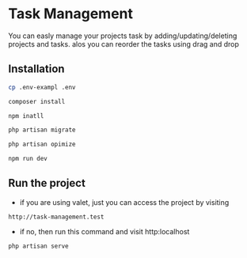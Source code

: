 # Task Management

You can easly manage your projects task by adding/updating/deleting projects and tasks.
alos you can reorder the tasks using drag and drop

## Installation

```bash
cp .env-exampl .env

composer install

npm inatll

php artisan migrate

php artisan opimize

npm run dev

```

## Run the project

- if you are using valet, just you can access the project by visiting

```
http://task-management.test
```

- if no, then run this command and visit http:localhost

```
php artisan serve
```
